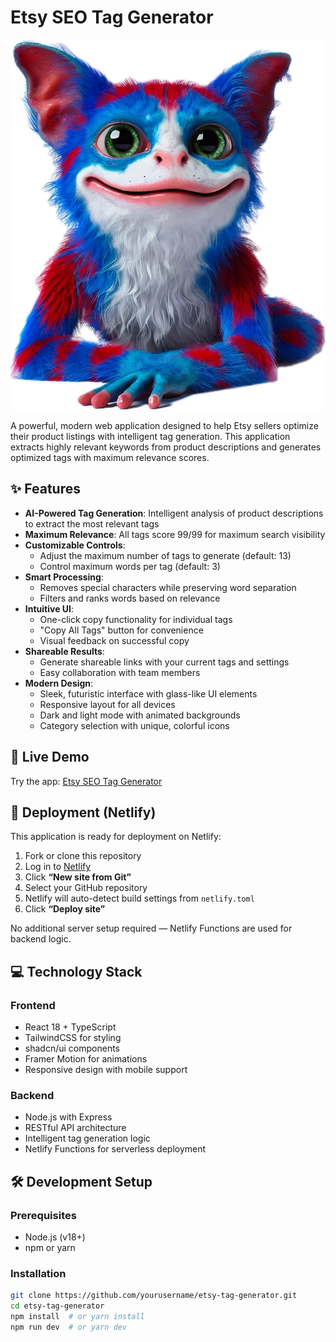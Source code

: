 # Etsy SEO Tag Generator

![Hero Image](./generated-icon.png)

A powerful, modern web application designed to help Etsy sellers optimize their product listings with intelligent tag generation. This application extracts highly relevant keywords from product descriptions and generates optimized tags with maximum relevance scores.

## ✨ Features

- **AI-Powered Tag Generation**: Intelligent analysis of product descriptions to extract the most relevant tags
- **Maximum Relevance**: All tags score 99/99 for maximum search visibility
- **Customizable Controls**:
  - Adjust the maximum number of tags to generate (default: 13)
  - Control maximum words per tag (default: 3)
- **Smart Processing**:
  - Removes special characters while preserving word separation
  - Filters and ranks words based on relevance
- **Intuitive UI**:
  - One-click copy functionality for individual tags
  - "Copy All Tags" button for convenience
  - Visual feedback on successful copy
- **Shareable Results**:
  - Generate shareable links with your current tags and settings
  - Easy collaboration with team members
- **Modern Design**:
  - Sleek, futuristic interface with glass-like UI elements
  - Responsive layout for all devices
  - Dark and light mode with animated backgrounds
  - Category selection with unique, colorful icons

## 🚀 Live Demo

Try the app: [Etsy SEO Tag Generator](https://etsy-tag-generator.replit.app)

## 🚀 Deployment (Netlify)

This application is ready for deployment on Netlify:

1. Fork or clone this repository
2. Log in to [Netlify](https://netlify.com)
3. Click **“New site from Git”**
4. Select your GitHub repository
5. Netlify will auto-detect build settings from `netlify.toml`
6. Click **“Deploy site”**

No additional server setup required — Netlify Functions are used for backend logic.

## 💻 Technology Stack

### Frontend

- React 18 + TypeScript
- TailwindCSS for styling
- shadcn/ui components
- Framer Motion for animations
- Responsive design with mobile support

### Backend

- Node.js with Express
- RESTful API architecture
- Intelligent tag generation logic
- Netlify Functions for serverless deployment

## 🛠️ Development Setup

### Prerequisites

- Node.js (v18+)
- npm or yarn

### Installation

```bash
git clone https://github.com/yourusername/etsy-tag-generator.git
cd etsy-tag-generator
npm install  # or yarn install
npm run dev  # or yarn dev
